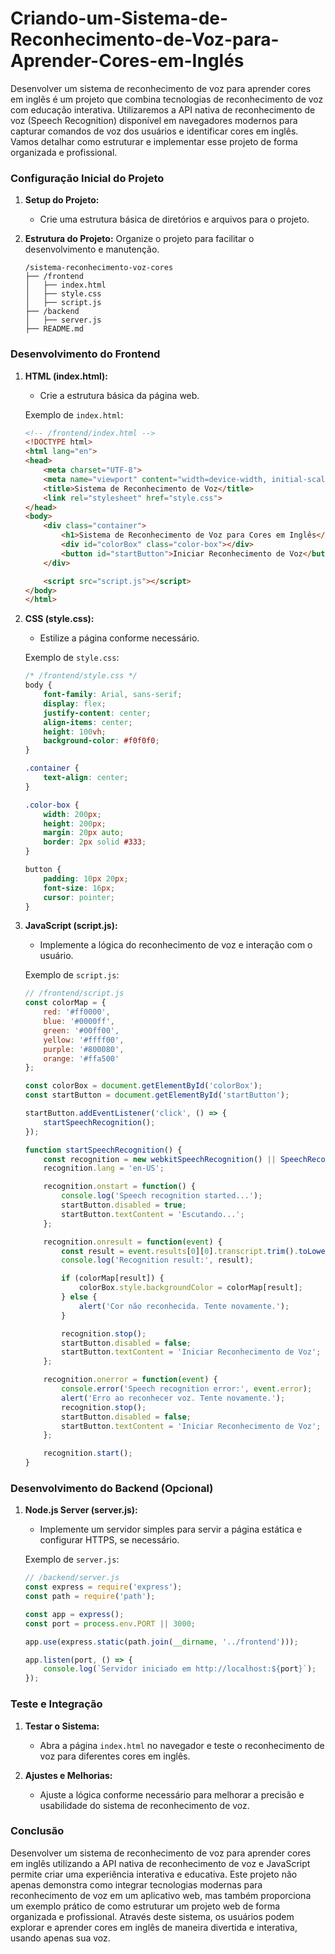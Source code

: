 # Criando-um-Sistema-de-Reconhecimento-de-Voz-para-Aprender-Cores-em-Inglés

Desenvolver um sistema de reconhecimento de voz para aprender cores em inglês é um projeto que combina tecnologias de reconhecimento de voz com educação interativa. Utilizaremos a API nativa de reconhecimento de voz (Speech Recognition) disponível em navegadores modernos para capturar comandos de voz dos usuários e identificar cores em inglês. Vamos detalhar como estruturar e implementar esse projeto de forma organizada e profissional.

### Configuração Inicial do Projeto

1. **Setup do Projeto:**
   - Crie uma estrutura básica de diretórios e arquivos para o projeto.

2. **Estrutura do Projeto:**
   Organize o projeto para facilitar o desenvolvimento e manutenção.
   ```
   /sistema-reconhecimento-voz-cores
   ├── /frontend
   │   ├── index.html
   │   ├── style.css
   │   ├── script.js
   ├── /backend
   │   ├── server.js
   ├── README.md
   ```

### Desenvolvimento do Frontend

1. **HTML (index.html):**
   - Crie a estrutura básica da página web.

   Exemplo de `index.html`:
   ```html
   <!-- /frontend/index.html -->
   <!DOCTYPE html>
   <html lang="en">
   <head>
       <meta charset="UTF-8">
       <meta name="viewport" content="width=device-width, initial-scale=1.0">
       <title>Sistema de Reconhecimento de Voz</title>
       <link rel="stylesheet" href="style.css">
   </head>
   <body>
       <div class="container">
           <h1>Sistema de Reconhecimento de Voz para Cores em Inglês</h1>
           <div id="colorBox" class="color-box"></div>
           <button id="startButton">Iniciar Reconhecimento de Voz</button>
       </div>

       <script src="script.js"></script>
   </body>
   </html>
   ```

2. **CSS (style.css):**
   - Estilize a página conforme necessário.

   Exemplo de `style.css`:
   ```css
   /* /frontend/style.css */
   body {
       font-family: Arial, sans-serif;
       display: flex;
       justify-content: center;
       align-items: center;
       height: 100vh;
       background-color: #f0f0f0;
   }

   .container {
       text-align: center;
   }

   .color-box {
       width: 200px;
       height: 200px;
       margin: 20px auto;
       border: 2px solid #333;
   }

   button {
       padding: 10px 20px;
       font-size: 16px;
       cursor: pointer;
   }
   ```

3. **JavaScript (script.js):**
   - Implemente a lógica do reconhecimento de voz e interação com o usuário.

   Exemplo de `script.js`:
   ```javascript
   // /frontend/script.js
   const colorMap = {
       red: '#ff0000',
       blue: '#0000ff',
       green: '#00ff00',
       yellow: '#ffff00',
       purple: '#800080',
       orange: '#ffa500'
   };

   const colorBox = document.getElementById('colorBox');
   const startButton = document.getElementById('startButton');

   startButton.addEventListener('click', () => {
       startSpeechRecognition();
   });

   function startSpeechRecognition() {
       const recognition = new webkitSpeechRecognition() || SpeechRecognition();
       recognition.lang = 'en-US';

       recognition.onstart = function() {
           console.log('Speech recognition started...');
           startButton.disabled = true;
           startButton.textContent = 'Escutando...';
       };

       recognition.onresult = function(event) {
           const result = event.results[0][0].transcript.trim().toLowerCase();
           console.log('Recognition result:', result);

           if (colorMap[result]) {
               colorBox.style.backgroundColor = colorMap[result];
           } else {
               alert('Cor não reconhecida. Tente novamente.');
           }

           recognition.stop();
           startButton.disabled = false;
           startButton.textContent = 'Iniciar Reconhecimento de Voz';
       };

       recognition.onerror = function(event) {
           console.error('Speech recognition error:', event.error);
           alert('Erro ao reconhecer voz. Tente novamente.');
           recognition.stop();
           startButton.disabled = false;
           startButton.textContent = 'Iniciar Reconhecimento de Voz';
       };

       recognition.start();
   }
   ```

### Desenvolvimento do Backend (Opcional)

1. **Node.js Server (server.js):**
   - Implemente um servidor simples para servir a página estática e configurar HTTPS, se necessário.

   Exemplo de `server.js`:
   ```javascript
   // /backend/server.js
   const express = require('express');
   const path = require('path');

   const app = express();
   const port = process.env.PORT || 3000;

   app.use(express.static(path.join(__dirname, '../frontend')));

   app.listen(port, () => {
       console.log(`Servidor iniciado em http://localhost:${port}`);
   });
   ```

### Teste e Integração

1. **Testar o Sistema:**
   - Abra a página `index.html` no navegador e teste o reconhecimento de voz para diferentes cores em inglês.

2. **Ajustes e Melhorias:**
   - Ajuste a lógica conforme necessário para melhorar a precisão e usabilidade do sistema de reconhecimento de voz.

### Conclusão

Desenvolver um sistema de reconhecimento de voz para aprender cores em inglês utilizando a API nativa de reconhecimento de voz e JavaScript permite criar uma experiência interativa e educativa. Este projeto não apenas demonstra como integrar tecnologias modernas para reconhecimento de voz em um aplicativo web, mas também proporciona um exemplo prático de como estruturar um projeto web de forma organizada e profissional. Através deste sistema, os usuários podem explorar e aprender cores em inglês de maneira divertida e interativa, usando apenas sua voz.
